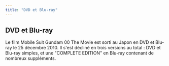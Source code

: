 ```yaml
---
title: "DVD et Blu-ray"
---
```


DVD et Blu-ray
--------------


Le film Mobile Suit Gundam 00 The Movie est sorti au Japon en DVD et Blu-ray le 25 décembre 2010. Il s'est décliné en trois versions au total : DVD et Blu-ray simples, et une "COMPLETE EDITION" en Blu-ray contenant de nombreux suppléments.




